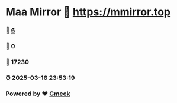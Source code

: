# Maa Mirror :link: https://mmirror.top 
### :page_facing_up: [6](https://mmirror.top/tag.html) 
### :speech_balloon: 0 
### :hibiscus: 17230 
### :alarm_clock: 2025-03-16 23:53:19 
### Powered by :heart: [Gmeek](https://github.com/Meekdai/Gmeek)
